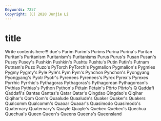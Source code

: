 ```yaml
---
Keywords: 7257
Copyright: (C) 2020 Junjie Li
---
```


# title

Write contents here!!!
due's 
Purim 
Purim's 
Purims 
Purina 
Purina's 
Puritan 
Puritan's
Puritanism 
Puritanism's 
Puritanisms 
Purus 
Purus's 
Pusan 
Pusan's 
Pusey 
Pusey's 
Pushkin
Pushkin's 
Pushtu 
Pushtu's 
Putin 
Putin's 
Putnam 
Putnam's 
Puzo 
Puzo's 
PyTorch
PyTorch's 
Pygmalion 
Pygmalion's 
Pygmies 
Pygmy 
Pygmy's 
Pyle 
Pyle's 
Pym 
Pym's
Pynchon 
Pynchon's 
Pyongyang 
Pyongyang's 
Pyotr 
Pyotr's 
Pyrenees 
Pyrenees's 
Pyrex 
Pyrex's
Pyrexes 
Pyrrhic 
Pyrrhic's 
Pythagoras 
Pythagoras's 
Pythagorean 
Pythagorean's 
Pythias 
Pythias's 
Python
Python's 
Pétain 
Pétain's 
Pôrto 
Pôrto's 
Q 
Qaddafi 
Qaddafi's 
Qantas 
Qantas's
Qatar 
Qatar's 
Qingdao 
Qingdao's 
Qiqihar 
Qiqihar's 
Qom 
Qom's 
Quaalude 
Quaalude's
Quaker 
Quaker's 
Quakers 
Qualcomm 
Qualcomm's 
Quaoar 
Quaoar's 
Quasimodo 
Quasimodo's 
Quaternary
Quaternary's 
Quayle 
Quayle's 
Quebec 
Quebec's 
Quechua 
Quechua's 
Queen 
Queen's 
Queens
Queens's 
Queensland 
